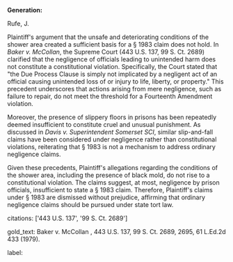 **Generation:**

Rufe, J.

Plaintiff's argument that the unsafe and deteriorating conditions of the shower area created a sufficient basis for a § 1983 claim does not hold. In *Baker v. McCollan*, the Supreme Court (443 U.S. 137, 99 S. Ct. 2689) clarified that the negligence of officials leading to unintended harm does not constitute a constitutional violation. Specifically, the Court stated that "the Due Process Clause is simply not implicated by a negligent act of an official causing unintended loss of or injury to life, liberty, or property." This precedent underscores that actions arising from mere negligence, such as failure to repair, do not meet the threshold for a Fourteenth Amendment violation.

Moreover, the presence of slippery floors in prisons has been repeatedly deemed insufficient to constitute cruel and unusual punishment. As discussed in *Davis v. Superintendent Somerset SCI*, similar slip-and-fall claims have been considered under negligence rather than constitutional violations, reiterating that § 1983 is not a mechanism to address ordinary negligence claims.

Given these precedents, Plaintiff's allegations regarding the conditions of the shower area, including the presence of black mold, do not rise to a constitutional violation. The claims suggest, at most, negligence by prison officials, insufficient to state a § 1983 claim. Therefore, Plaintiff's claims under § 1983 are dismissed without prejudice, affirming that ordinary negligence claims should be pursued under state tort law.

citations: ['443 U.S. 137', '99 S. Ct. 2689']

gold_text: Baker v. McCollan , 443 U.S. 137, 99 S. Ct. 2689, 2695, 61 L.Ed.2d 433 (1979).

label: 